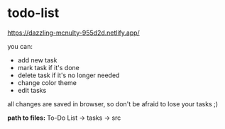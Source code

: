 # todo-list

https://dazzling-mcnulty-955d2d.netlify.app/

you can:
  - add new task
  - mark task if it's done
  - delete task if it's no longer needed
  - change color theme 
  - edit tasks


all changes are saved in browser, so don't be afraid to lose your tasks ;)

**path to files:** To-Do List -> tasks -> src 
